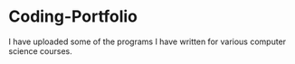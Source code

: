 # Coding-Portfolio

I have uploaded some of the programs I have written for various computer science courses.
